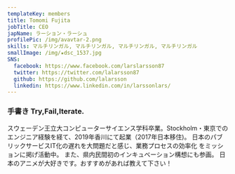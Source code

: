 ```yaml
---
templateKey: members
title: Tomomi Fujita
jobTitle: CEO
japName: ラーション・ラーシュ
profilePic: /img/avavtar-2.png
skills: マルチリンガル, マルチリンガル, マルチリンガル, マルチリンガル
smallImage: /img/★dsc_1537.jpg
SNS:
  facebook: https://www.facebook.com/larslarsson87
  twitter: https://twitter.com/lalarsson87
  github: https://github.com/lalarsson
  linkedin: https://www.linkedin.com/in/larssonlars/
---
```


<h3>
 <span class="xl-none">手書き</span> Try,Fail,Iterate.
</h3>
<p>
スウェーデン王立大コンピューターサイエンス学科卒業。Stockholm・東京での
エンジニア経験を経て、2019年香川にて起業（2017年日本移住)。
日本のパブリックサービスIT化の遅れを大問題だと感じ、業務プロセスの効率化
をミッションに掲げ活動中。
また、県内民間初のインキュベーション構想にも参画。
日本のアニメが大好きです。おすすめがあれば教えて下さい！
</p>
